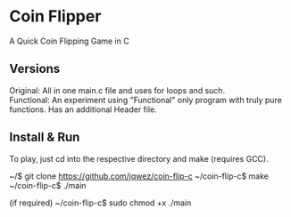 # Coin Flipper

A Quick Coin Flipping Game in C

## Versions  
Original: All in one main.c file and uses for loops and such.  
Functional: An experiment using "Functional" only program with truly pure functions. Has an additional Header file.   

## Install & Run  

To play, just cd into the respective directory and make (requires GCC).

~/$ git clone https://github.com/jqwez/coin-flip-c
~/coin-flip-c$ make
~/coin-flip-c$ ./main

(if required) ~/coin-flip-c$ sudo chmod +x ./main
